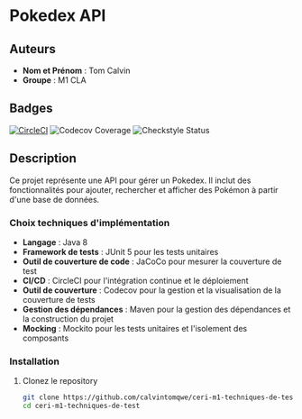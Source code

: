 # Pokedex API

## Auteurs
- **Nom et Prénom** : Tom Calvin
- **Groupe** : M1 CLA 

## Badges

[![CircleCI](https://dl.circleci.com/status-badge/img/gh/calvintomqwe/ceri-m1-techniques-de-test/tree/master.svg?style=svg)](https://dl.circleci.com/status-badge/redirect/gh/calvintomqwe/ceri-m1-techniques-de-test/tree/master)
![Codecov Coverage](https://codecov.io/gh/calvintomqwe/ceri-m1-techniques-de-test/branch/master/graph/badge.svg)
![Checkstyle Status](https://calvintomqwe.github.io/ceri-m1-techniques-de-test/checkstyle-badge.svg)

## Description

Ce projet représente une API pour gérer un Pokedex. Il inclut des fonctionnalités pour ajouter, rechercher et afficher des Pokémon à partir d'une base de données.

### Choix techniques d'implémentation

- **Langage** : Java 8
- **Framework de tests** : JUnit 5 pour les tests unitaires
- **Outil de couverture de code** : JaCoCo pour mesurer la couverture de test
- **CI/CD** : CircleCI pour l'intégration continue et le déploiement
- **Outil de couverture** : Codecov pour la gestion et la visualisation de la couverture de tests
- **Gestion des dépendances** : Maven pour la gestion des dépendances et la construction du projet
- **Mocking** : Mockito pour les tests unitaires et l'isolement des composants

### Installation

1. Clonez le repository
   ```bash
   git clone https://github.com/calvintomqwe/ceri-m1-techniques-de-test.git
   cd ceri-m1-techniques-de-test
